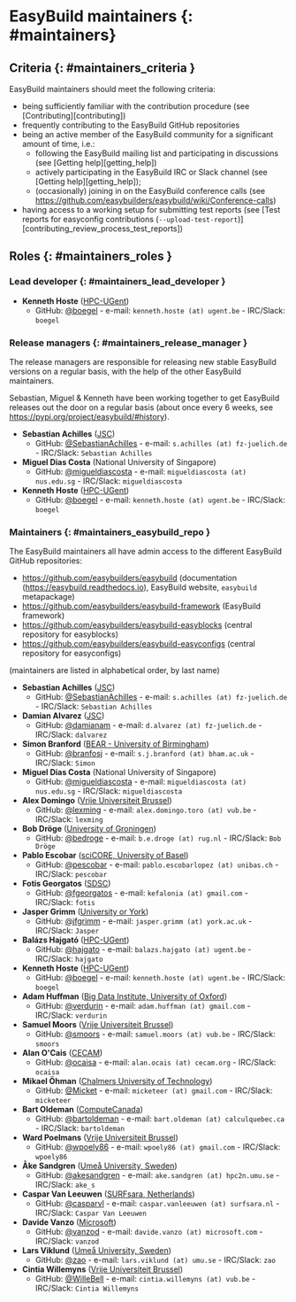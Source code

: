 # EasyBuild maintainers {: #maintainers}


## Criteria {: #maintainers_criteria }

EasyBuild maintainers should meet the following criteria:

* being sufficiently familiar with the contribution procedure (see [Contributing][contributing])
* frequently contributing to the EasyBuild GitHub repositories
* being an active member of the EasyBuild community for a significant amount of time, i.e.:
    * following the EasyBuild mailing list and participating in discussions (see [Getting help][getting_help])
    * actively participating in the EasyBuild IRC or Slack channel (see [Getting help][getting_help]);
    * (occasionally) joining in on the EasyBuild conference calls (see <https://github.com/easybuilders/easybuild/wiki/Conference-calls>)
* having access to a working setup for submitting test reports (see [Test reports for easyconfig contributions (`--upload-test-report`)][contributing_review_process_test_reports])


## Roles {: #maintainers_roles }

### Lead developer {: #maintainers_lead_developer }

* **Kenneth Hoste** ([HPC-UGent](https://www.ugent.be/hpc/en))
    * GitHub: [@boegel](https://github.com/boegel) - e-mail: `kenneth.hoste (at) ugent.be` - IRC/Slack: `boegel`



### Release managers {: #maintainers_release_manager }

The release managers are responsible for releasing new stable EasyBuild versions on a regular basis,
with the help of the other EasyBuild maintainers.

Sebastian, Miguel & Kenneth have been working together to get EasyBuild releases out the door on a regular basis
(about once every 6 weeks, see <https://pypi.org/project/easybuild/#history>).

* **Sebastian Achilles** ([JSC](https://www.fz-juelich.de/ias/jsc/EN))
    * GitHub: [@SebastianAchilles](https://github.com/SebastianAchilles) - e-mail: `s.achilles (at) fz-juelich.de` - IRC/Slack: `Sebastian Achilles`
* **Miguel Dias Costa** (National University of Singapore)
    * GitHub: [@migueldiascosta](https://github.com/migueldiascosta>) - e-mail: `migueldiascosta (at) nus.edu.sg` - IRC/Slack: `migueldiascosta`
* **Kenneth Hoste** ([HPC-UGent](https://www.ugent.be/hpc/en))
    * GitHub: [@boegel](https://github.com/boegel) - e-mail: `kenneth.hoste (at) ugent.be` - IRC/Slack: `boegel`



### Maintainers {: #maintainers_easybuild_repo }

The EasyBuild maintainers all have admin access to the different EasyBuild GitHub repositories:

* <https://github.com/easybuilders/easybuild> (documentation (<https://easybuild.readthedocs.io>), EasyBuild website, `easybuild` metapackage)
* <https://github.com/easybuilders/easybuild-framework> (EasyBuild framework)
* <https://github.com/easybuilders/easybuild-easyblocks> (central repository for easyblocks)
* <https://github.com/easybuilders/easybuild-easyconfigs> (central repository for easyconfigs)

(maintainers are listed in alphabetical order, by last name)

* **Sebastian Achilles** ([JSC](https://www.fz-juelich.de/ias/jsc/EN))
    * GitHub: [@SebastianAchilles](https://github.com/SebastianAchilles) - e-mail: `s.achilles (at) fz-juelich.de` - IRC/Slack: `Sebastian Achilles`
* **Damian Alvarez** ([JSC](http://www.fz-juelich.de/ias/jsc/EN))
    * GitHub: [@damianam](https://github.com/damianam) - e-mail: `d.alvarez (at) fz-juelich.de` - IRC/Slack: `dalvarez`
* **Simon Branford** ([BEAR - University of Birmingham](https://intranet.birmingham.ac.uk/bear))
    * GitHub: [@branfosj](https://github.com/branfosj) - e-mail: `s.j.branford (at) bham.ac.uk` - IRC/Slack: `Simon`
* **Miguel Dias Costa** (National University of Singapore)
    * GitHub: [@migueldiascosta](https://github.com/migueldiascosta) - e-mail: `migueldiascosta (at) nus.edu.sg` - IRC/Slack: `migueldiascosta`
* **Alex Domingo** ([Vrije Universiteit Brussel](https://hpc.vub.be))
    * GitHub: [@lexming](https://github.com/lexming) - e-mail: `alex.domingo.toro (at) vub.be` - IRC/Slack: `lexming`
* **Bob Dröge** ([University of Groningen](https://www.rug.nl/?lang=en))
    * GitHub: [@bedroge](https://github.com/bedroge) - e-mail: `b.e.droge (at) rug.nl` - IRC/Slack: `Bob Dröge`
* **Pablo Escobar** ([sciCORE, University of Basel](https://scicore.unibas.ch/))
    * GitHub: [@pescobar](https://github.com/pescobar) - e-mail: `pablo.escobarlopez (at) unibas.ch` - IRC/Slack: `pescobar`
* **Fotis Georgatos** ([SDSC](https://datascience.ch/))
    * GitHub: [@fgeorgatos](https://github.com/fgeorgatos) - e-mail: `kefalonia (at) gmail.com` - IRC/Slack: `fotis`
* **Jasper Grimm** ([University or York](https://www.york.ac.uk/it-services/research-computing/))
    * GitHub: [@jfgrimm](https://github.com/jfgrimm) - e-mail: `jasper.grimm (at) york.ac.uk` - IRC/Slack: `Jasper`
* **Balázs Hajgató** ([HPC-UGent](http://www.ugent.be/hpc/en))
    * GitHub: [@hajgato](https://github.com/hajgato) - e-mail: `balazs.hajgato (at) ugent.be` - IRC/Slack: `hajgato`
* **Kenneth Hoste** ([HPC-UGent](https://www.ugent.be/hpc/en))
    * GitHub: [@boegel](https://github.com/boegel) - e-mail: `kenneth.hoste (at) ugent.be` - IRC/Slack: `boegel`
* **Adam Huffman** ([Big Data Institute, University of Oxford](https://www.bdi.ox.ac.uk/))
    * GitHub: [@verdurin](https://github.com/verdurin) - e-mail: `adam.huffman (at) gmail.com` - IRC/Slack: `verdurin`
* **Samuel Moors** ([Vrije Universiteit Brussel](https://hpc.vub.be))
    * GitHub: [@smoors](https://github.com/smoors) - e-mail: `samuel.moors (at) vub.be` - IRC/Slack: `smoors`
* **Alan O'Cais** ([CECAM](https://www.cecam.org/))
    * GitHub: [@ocaisa](https://github.com/ocaisa) - e-mail: `alan.ocais (at) cecam.org` - IRC/Slack: `ocaisa`
* **Mikael Öhman** ([Chalmers University of Technology](https://www.chalmers.se/en))
    * GitHub: [@Micket](https://github.com/Micket) - e-mail: `micketeer (at) gmail.com` - IRC/Slack: `micketeer`
* **Bart Oldeman** ([ComputeCanada](https://www.computecanada.ca/))
    * GitHub: [@bartoldeman](https://github.com/bartoldeman) - e-mail: `bart.oldeman (at) calculquebec.ca` - IRC/Slack: `bartoldeman`
* **Ward Poelmans** ([Vrije Universiteit Brussel](https://hpc.vub.be))
    * GitHub: [@wpoely86](https://github.com/wpoely86) - e-mail: `wpoely86 (at) gmail.com` - IRC/Slack: `wpoely86`
* **Åke Sandgren** ([Umeå University, Sweden](https://www.umu.se/english/))
    * GitHub: [@akesandgren](https://github.com/akesandgren) - e-mail: `ake.sandgren (at) hpc2n.umu.se` - IRC/Slack: `ake_s`
* **Caspar Van Leeuwen** ([SURFsara, Netherlands](https://www.surf.nl/en/research-ict))
    * GitHub: [@casparvl](https://github.com/casparvl) - e-mail: `caspar.vanleeuwen (at) surfsara.nl` - IRC/Slack: `Caspar Van Leeuwen`
* **Davide Vanzo** ([Microsoft](https://www.microsoft.com/))
    * GitHub: [@vanzod](https://github.com/vanzod) - e-mail: `davide.vanzo (at) microsoft.com` - IRC/Slack: `vanzod`
* **Lars Viklund** ([Umeå University, Sweden](https://www.umu.se/english/))
    * GitHub: [@zao](https://github.com/zao) - e-mail: `lars.viklund (at) umu.se` - IRC/Slack: `zao`
* **Cintia Willemyns** ([Vrije Universiteit Brussel](https://hpc.vub.be))
    * GitHub: [@WilleBell](https://github.com/WilleBell) - e-mail: `cintia.willemyns (at) vub.be` - IRC/Slack: `Cintia Willemyns`
